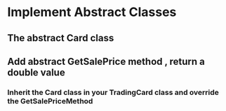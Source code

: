 # Implement Abstract Classes

## The abstract **Card** class

## Add abstract GetSalePrice method , return a double value

### Inherit the **Card** class in your **TradingCard** class and override the GetSalePriceMethod

